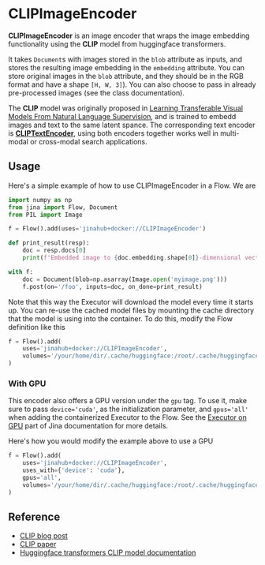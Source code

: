 # CLIPImageEncoder

**CLIPImageEncoder** is an image encoder that wraps the image embedding functionality using the **CLIP** model from huggingface transformers.

It takes `Document`s with images stored in the `blob` attribute as inputs, and stores the
resulting image embedding in the `embedding` attribute. You can store original images in
the `blob` attribute, and they should be in the RGB format and have a shape `[H, W, 3]`). You
can also choose to pass in already pre-processed images (see the class documentation).

The **CLIP** model was originally proposed in [Learning Transferable Visual Models From Natural Language Supervision](https://arxiv.org/abs/2103.00020), and is trained to embedd images and text to the same latent
spance. The corresponding text encoder is **[CLIPTextEncoder](https://hub.jina.ai/executor/livtkbkg)**,
using both encoders together works well in multi-modal or cross-modal search applications.

## Usage

Here's a simple example of how to use CLIPImageEncoder in a Flow. We are 

```python
import numpy as np
from jina import Flow, Document
from PIL import Image

f = Flow().add(uses='jinahub+docker://CLIPImageEncoder')

def print_result(resp):
    doc = resp.docs[0]
    print(f'Embedded image to {doc.embedding.shape[0]}-dimensional vector')

with f:
    doc = Document(blob=np.asarray(Image.open('myimage.png')))
    f.post(on='/foo', inputs=doc, on_done=print_result)
```

Note that this way the Executor will download the model every time it starts up. You can
re-use the cached model files by mounting the cache directory that the model is using
into the container. To do this, modify the Flow definition like this

```python
f = Flow().add(
    uses='jinahub+docker://CLIPImageEncoder',
    volumes='/your/home/dir/.cache/huggingface:/root/.cache/huggingface'
)
```

### With GPU

This encoder also offers a GPU version under the `gpu` tag. To use it, make sure to pass `device='cuda'`, as the initialization parameter, and `gpus='all'` when adding the containerized Executor to the Flow. See the [Executor on GPU](https://docs.jina.ai/tutorials/gpu_executor/) part of Jina documentation for more details.

Here's how you would modify the example above to use a GPU

```python
f = Flow().add(
    uses='jinahub+docker://CLIPImageEncoder',
    uses_with={'device': 'cuda'},
    gpus='all',
    volumes='/your/home/dir/.cache/huggingface:/root/.cache/huggingface' 
)
```

## Reference

- [CLIP blog post](https://openai.com/blog/clip/)
- [CLIP paper](https://arxiv.org/abs/2103.00020)
- [Huggingface transformers CLIP model documentation](https://huggingface.co/transformers/model_doc/clip.html)
